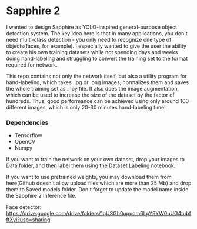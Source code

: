 # Sapphire 2
 I wanted to design Sapphire as YOLO-inspired general-purpose object detection system. The key idea here is that in many applications, you don't need multi-class detection - you only need to recognize one type of objects(faces, for example). I especially wanted to give the user the ability to create his own training datasets while not spending days and weeks doing hand-labeling and struggling to convert the training set to the format required for network. 
 
 This repo contains not only the network itself, but also a utility program for hand-labeling, which takes .jpg or .png images, normalizes them and saves the whole training set as .npy file. It also does the image augmentation, which can be used to increase the size of the dataset by the factor of hundreds. Thus, good performance can be achieved using only around 100 different images, which is only 20-30 minutes hand-labeling time!

### Dependencies
* Tensorflow
* OpenCV
* Numpy

 If you want to train the network on your own dataset, drop your images to Data folder, and then label them using the Dataset Labeling notebook.
 
 If you want to use pretrained weights, you may download them from here(Github doesn't allow upload files which are more than 25 Mb) and drop them to Saved models folder. Don't forget to update the model name inside the Sapphire 2 Inference file.
 
 Face detector: https://drive.google.com/drive/folders/1qUSGh0upudm6LpY9YW0uUG4tubfftXyi?usp=sharing
